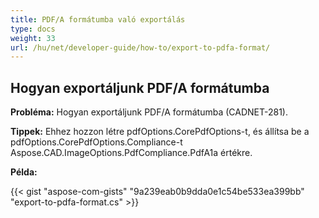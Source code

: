 ```yaml
---
title: PDF/A formátumba való exportálás
type: docs
weight: 33
url: /hu/net/developer-guide/how-to/export-to-pdfa-format/
---
```


## **Hogyan exportáljunk PDF/A formátumba**

**Probléma:** Hogyan exportáljunk PDF/A formátumba (CADNET-281).

**Tippek:** Ehhez hozzon létre pdfOptions.CorePdfOptions-t, és állítsa be a pdfOptions.CorePdfOptions.Compliance-t Aspose.CAD.ImageOptions.PdfCompliance.PdfA1a értékre.

**Példa:**

{{< gist "aspose-com-gists" "9a239eab0b9dda0e1c54be533ea399bb" "export-to-pdfa-format.cs" >}}
